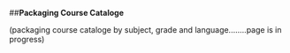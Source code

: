 ##**Packaging Course Cataloge**

(packaging course cataloge by subject, grade and language........page is in progress)